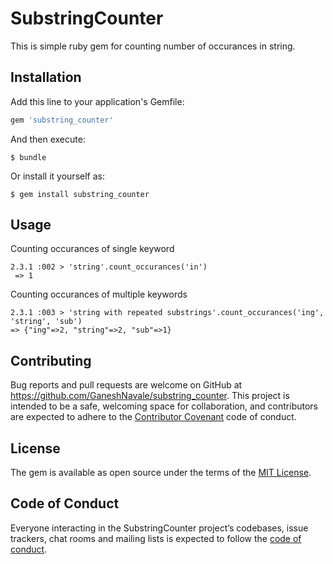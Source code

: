 # SubstringCounter

This is simple ruby gem for counting number of occurances in string.

## Installation

Add this line to your application's Gemfile:

```ruby
gem 'substring_counter'
```

And then execute:

    $ bundle

Or install it yourself as:

    $ gem install substring_counter

## Usage

Counting occurances of single keyword

    2.3.1 :002 > 'string'.count_occurances('in')
     => 1

Counting occurances of multiple keywords

    2.3.1 :003 > 'string with repeated substrings'.count_occurances('ing', 'string', 'sub')
    => {"ing"=>2, "string"=>2, "sub"=>1}



## Contributing

Bug reports and pull requests are welcome on GitHub at https://github.com/GaneshNavale/substring_counter. This project is intended to be a safe, welcoming space for collaboration, and contributors are expected to adhere to the [Contributor Covenant](http://contributor-covenant.org) code of conduct.

## License

The gem is available as open source under the terms of the [MIT License](http://opensource.org/licenses/MIT).

## Code of Conduct

Everyone interacting in the SubstringCounter project’s codebases, issue trackers, chat rooms and mailing lists is expected to follow the [code of conduct](https://github.com/[USERNAME]/substring_counter/blob/master/CODE_OF_CONDUCT.md).
